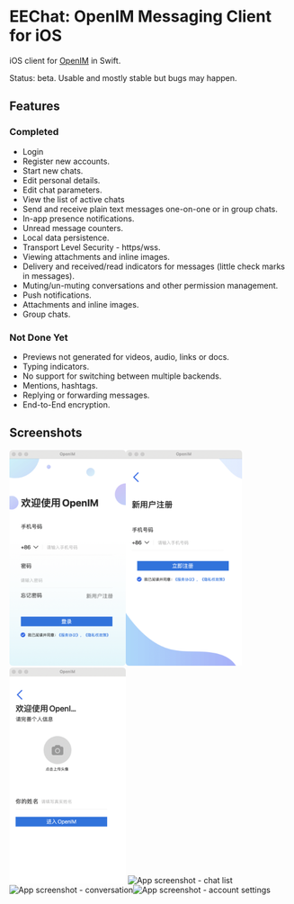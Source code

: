 # EEChat: OpenIM Messaging Client for iOS

iOS client for [OpenIM](https://github.com/OpenIMSDK/Open-IM-Server) in Swift.

Status: beta. Usable and mostly stable but bugs may happen.



## Features

### Completed

* Login
* Register new accounts.
* Start new chats.
* Edit personal details.
* Edit chat parameters.
* View the list of active chats
* Send and receive plain text messages one-on-one or in group chats.
* In-app presence notifications.
* Unread message counters.
* Local data persistence.
* Transport Level Security - https/wss.
* Viewing attachments and inline images.
* Delivery and received/read indicators for messages (little check marks in messages).
* Muting/un-muting conversations and other permission management.
* Push notifications.
* Attachments and inline images.
* Group chats.

### Not Done Yet

* Previews not generated for videos, audio, links or docs.
* Typing indicators.
* No support for switching between multiple backends.
* Mentions, hashtags.
* Replying or forwarding messages.
* End-to-End encryption.



## Screenshots

<img src="Images/WeChatbe74367e0622fdb7b1a8752d0bdcc2e2.png" alt="App screenshot - chat list" width="207" /><img src="Images/WeChatbdc24c86849233001c4bb4839153feae.png" alt="App screenshot - conversation" width="207" /><img src="Images/WeChat4a1c519392b338bf83aae0f98a1fe27d.png" alt="App screenshot - account settings" width="207" />
<img src="Images/1.jpeg" alt="App screenshot - chat list" width="207" /><img src="Images/2.jpeg" alt="App screenshot - conversation" width="207" /><img src="Images/3.jpeg" alt="App screenshot - account settings" width="207" />


